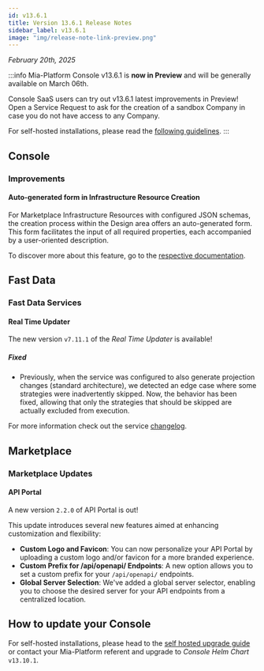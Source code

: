 ```yaml
---
id: v13.6.1
title: Version 13.6.1 Release Notes
sidebar_label: v13.6.1
image: "img/release-note-link-preview.png"
---
```


_February 20th, 2025_

:::info
Mia-Platform Console v13.6.1 is **now in Preview** and will be generally available on March 06th.

Console SaaS users can try out v13.6.1 latest improvements in Preview! Open a Service Request to ask for the creation of a sandbox Company in case you do not have access to any Company.

For self-hosted installations, please read the [following guidelines](#how-to-update-your-console).
:::

## Console

### Improvements

#### Auto-generated form in Infrastructure Resource Creation

For Marketplace Infrastructure Resources with configured JSON schemas, the creation process within the Design area offers an auto-generated form. This form facilitates the input of all required properties, each accompanied by a user-oriented description.

To discover more about this feature, go to the [respective documentation](/software-catalog/manage-items/mia-ctl/create/create-item-by-type/create_infrastructure_resource.mdx#generate-dynamic-form-of-the-to-customize-validation-of-your-infrastructure-resource).

## Fast Data

### Fast Data Services

#### Real Time Updater

The new version `v7.11.1` of the _Real Time Updater_ is available!

##### Fixed

- Previously, when the service was configured to also generate projection changes (standard architecture), we detected an edge case where some strategies were inadvertently skipped.
Now, the behavior has been fixed, allowing that only the strategies that should be skipped are actually excluded from execution.

For more information check out the service [changelog](/runtime_suite/real-time-updater/changelog.md).

## Marketplace

### Marketplace Updates

#### API Portal

A new version `2.2.0` of API Portal is out!

This update introduces several new features aimed at enhancing customization and flexibility:
- **Custom Logo and Favicon**: You can now personalize your API Portal by uploading a custom logo and/or favicon for a more branded experience.
- **Custom Prefix for /api/openapi/ Endpoints**: A new option allows you to set a custom prefix for your `/api/openapi/` endpoints.
- **Global Server Selection**: We've added a global server selector, enabling you to choose the desired server for your API endpoints from a centralized location.

## How to update your Console

For self-hosted installations, please head to the [self hosted upgrade guide](/infrastructure/self-hosted/installation-chart/100_how-to-upgrade.md) or contact your Mia-Platform referent and upgrade to _Console Helm Chart_ `v13.10.1`.
